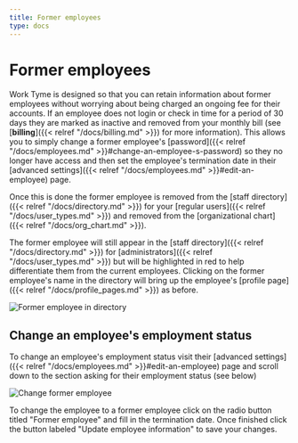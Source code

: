 ```yaml
---
title: Former employees
type: docs
---
```


# Former employees

Work Tyme is designed so that you can retain information about former employees without worrying about being charged an ongoing fee for their accounts. If an employee does not login or check in time for a period of 30 days they are marked as inactive and removed from your monthly bill (see [**billing**]({{< relref "/docs/billing.md" >}}) for more information). This allows you to simply change a former employee's [password]({{< relref "/docs/employees.md" >}}#change-an-employee-s-password) so they no longer have access and then set the employee's termination date in their [advanced settings]({{< relref "/docs/employees.md" >}}#edit-an-employee) page.

Once this is done the former employee is removed from the [staff directory]({{< relref "/docs/directory.md" >}}) for your [regular users]({{< relref "/docs/user_types.md" >}}) and removed from the [organizational chart]({{< relref "/docs/org_chart.md" >}}).

The former employee will still appear in the [staff directory]({{< relref "/docs/directory.md" >}}) for [administrators]({{< relref "/docs/user_types.md" >}}) but will be highlighted in red to help differentiate them from the current employees. Clicking on the former employee's name in the directory will bring up the employee's [profile page]({{< relref "/docs/profile_pages.md" >}}) as before.

![Former employee in directory](/docs/img/former_employee_directory.png)

## Change an employee's employment status

To change an employee's employment status visit their [advanced settings]({{< relref "/docs/employees.md" >}}#edit-an-employee) page and scroll down to the section asking for their employment status (see below)

![Change former employee](/docs/img/former_employee_change.png)

To change the employee to a former employee click on the radio button titled "Former employee" and fill in the termination date. Once finished click the button labeled "Update employee information" to save your changes.